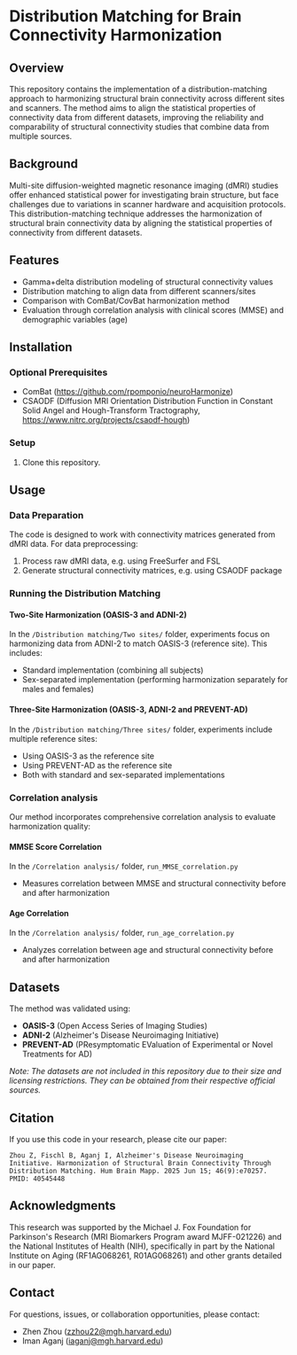 # Distribution Matching for Brain Connectivity Harmonization

## Overview
This repository contains the implementation of a distribution-matching approach to harmonizing structural brain connectivity across different sites and scanners. The method aims to align the statistical properties of connectivity data from different datasets, improving the reliability and comparability of structural connectivity studies that combine data from multiple sources.

## Background
Multi-site diffusion-weighted magnetic resonance imaging (dMRI) studies offer enhanced statistical power for investigating brain structure, but face challenges due to variations in scanner hardware and acquisition protocols. This distribution-matching technique addresses the harmonization of structural brain connectivity data by aligning the statistical properties of connectivity from different datasets.

## Features
- Gamma+delta distribution modeling of structural connectivity values
- Distribution matching to align data from different scanners/sites
- Comparison with ComBat/CovBat harmonization method
- Evaluation through correlation analysis with clinical scores (MMSE) and demographic variables (age)

## Installation

### Optional Prerequisites
- ComBat (https://github.com/rpomponio/neuroHarmonize)
- CSAODF (Diffusion MRI Orientation Distribution Function in Constant Solid Angel and Hough-Transform Tractography, https://www.nitrc.org/projects/csaodf-hough)

### Setup
1. Clone this repository.

## Usage

### Data Preparation
The code is designed to work with connectivity matrices generated from dMRI data. For data preprocessing:
1. Process raw dMRI data, e.g. using FreeSurfer and FSL
2. Generate structural connectivity matrices, e.g. using CSAODF package

### Running the Distribution Matching

#### Two-Site Harmonization (OASIS-3 and ADNI-2)
In the `/Distribution matching/Two sites/` folder, experiments focus on harmonizing data from ADNI-2 to match OASIS-3 (reference site). This includes:

- Standard implementation (combining all subjects)
- Sex-separated implementation (performing harmonization separately for males and females)

#### Three-Site Harmonization (OASIS-3, ADNI-2 and PREVENT-AD)
In the `/Distribution matching/Three sites/` folder, experiments include multiple reference sites:

- Using OASIS-3 as the reference site
- Using PREVENT-AD as the reference site
- Both with standard and sex-separated implementations

### Correlation analysis
Our method incorporates comprehensive correlation analysis to evaluate harmonization quality:

#### MMSE Score Correlation
In the `/Correlation analysis/` folder, `run_MMSE_correlation.py`
  - Measures correlation between MMSE and structural connectivity before and after harmonization

#### Age Correlation
In the `/Correlation analysis/` folder, `run_age_correlation.py`
  - Analyzes correlation between age and structural connectivity before and after harmonization

## Datasets

The method was validated using:

- **OASIS-3** (Open Access Series of Imaging Studies)
- **ADNI-2** (Alzheimer's Disease Neuroimaging Initiative)
- **PREVENT-AD** (PResymptomatic EValuation of Experimental or Novel Treatments for AD)

*Note: The datasets are not included in this repository due to their size and licensing restrictions. They can be obtained from their respective official sources.*

## Citation
If you use this code in your research, please cite our paper:
```
Zhou Z, Fischl B, Aganj I, Alzheimer's Disease Neuroimaging Initiative. Harmonization of Structural Brain Connectivity Through Distribution Matching. Hum Brain Mapp. 2025 Jun 15; 46(9):e70257. PMID: 40545448
```

## Acknowledgments

This research was supported by the Michael J. Fox Foundation for Parkinson's Research (MRI Biomarkers Program award MJFF-021226) and the National Institutes of Health (NIH), specifically in part by the National Institute on Aging (RF1AG068261, R01AG068261) and other grants detailed in our paper.

## Contact

For questions, issues, or collaboration opportunities, please contact:
- Zhen Zhou (zzhou22@mgh.harvard.edu)
- Iman Aganj (iaganj@mgh.harvard.edu)
